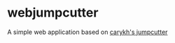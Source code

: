 # webjumpcutter
A simple web application based on [carykh's jumpcutter](https://github.com/carykh/jumpcutter)
